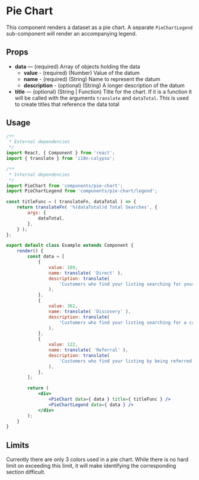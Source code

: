 # Pie Chart

This component renders a dataset as a pie chart. A separate `PieChartLegend` sub-component will render an accompanying legend.

## Props

- **data** — (required) Array of objects holding the data
  - **value** - (required) (Number) Value of the datum
  - **name** - (required) (String) Name to represent the datum
  - **description** - (optional) (String) A longer description of the datum
- **title** — (optional) (String | Function) Title for the chart. If it is a function it will be called with the arguments
  `translate` and `dataTotal`. This is used to create titles that reference the data total

## Usage

```jsx
/**
 * External dependencies
 */
import React, { Component } from 'react';
import { translate } from 'i18n-calypso';

/**
 * Internal dependencies
 */
import PieChart from 'components/pie-chart';
import PieChartLegend from 'components/pie-chart/legend';

const titleFunc = ( translateFn, dataTotal ) => {
	return translateFn( '%(dataTotal)d Total Searches', {
		args: {
			dataTotal,
		},
	} );
};

export default class Example extends Component {
	render() {
		const data = [
			{
				value: 189,
				name: translate( 'Direct' ),
				description: translate(
					'Customers who find your listing searching for your business or address'
				),
			},
			{
				value: 362,
				name: translate( 'Discovery' ),
				description: translate(
					'Customers who find your listing searching for a category, product, or service'
				),
			},
			{
				value: 122,
				name: translate( 'Referral' ),
				description: translate(
					'Customers who find your listing by being referred from another type of search'
				),
			},
		];

		return (
			<div>
				<PieChart data={ data } title={ titleFunc } />
				<PieChartLegend data={ data } />
			</div>
		);
	}
}
```

## Limits

Currently there are only 3 colors used in a pie chart. While there is no hard limit on exceeding this limit, it will make identifying the corresponding section difficult.
